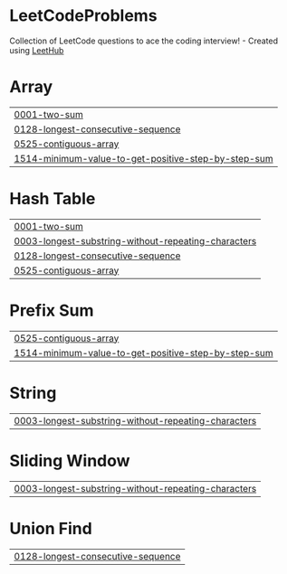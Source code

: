 # LeetCodeProblems
Collection of LeetCode questions to ace the coding interview! - Created using [LeetHub](https://github.com/QasimWani/LeetHub)


# Array
|  |
| ------- |
| [0001-two-sum](https://github.com/Ur-Code-Buddy/LeetCodeProblems/tree/master/0001-two-sum) |
| [0128-longest-consecutive-sequence](https://github.com/Ur-Code-Buddy/LeetCodeProblems/tree/master/0128-longest-consecutive-sequence) |
| [0525-contiguous-array](https://github.com/Ur-Code-Buddy/LeetCodeProblems/tree/master/0525-contiguous-array) |
| [1514-minimum-value-to-get-positive-step-by-step-sum](https://github.com/Ur-Code-Buddy/LeetCodeProblems/tree/master/1514-minimum-value-to-get-positive-step-by-step-sum) |
# Hash Table
|  |
| ------- |
| [0001-two-sum](https://github.com/Ur-Code-Buddy/LeetCodeProblems/tree/master/0001-two-sum) |
| [0003-longest-substring-without-repeating-characters](https://github.com/Ur-Code-Buddy/LeetCodeProblems/tree/master/0003-longest-substring-without-repeating-characters) |
| [0128-longest-consecutive-sequence](https://github.com/Ur-Code-Buddy/LeetCodeProblems/tree/master/0128-longest-consecutive-sequence) |
| [0525-contiguous-array](https://github.com/Ur-Code-Buddy/LeetCodeProblems/tree/master/0525-contiguous-array) |
# Prefix Sum
|  |
| ------- |
| [0525-contiguous-array](https://github.com/Ur-Code-Buddy/LeetCodeProblems/tree/master/0525-contiguous-array) |
| [1514-minimum-value-to-get-positive-step-by-step-sum](https://github.com/Ur-Code-Buddy/LeetCodeProblems/tree/master/1514-minimum-value-to-get-positive-step-by-step-sum) |
# String
|  |
| ------- |
| [0003-longest-substring-without-repeating-characters](https://github.com/Ur-Code-Buddy/LeetCodeProblems/tree/master/0003-longest-substring-without-repeating-characters) |
# Sliding Window
|  |
| ------- |
| [0003-longest-substring-without-repeating-characters](https://github.com/Ur-Code-Buddy/LeetCodeProblems/tree/master/0003-longest-substring-without-repeating-characters) |
# Union Find
|  |
| ------- |
| [0128-longest-consecutive-sequence](https://github.com/Ur-Code-Buddy/LeetCodeProblems/tree/master/0128-longest-consecutive-sequence) |